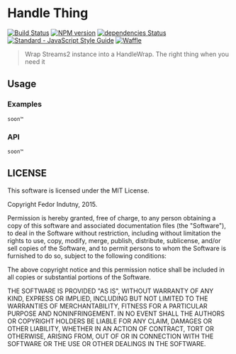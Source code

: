 # Handle Thing

[![Build Status](https://travis-ci.org/spdy-http2/handle-thing.svg?branch=master)](http://travis-ci.org/spdy-http2/handle-thing)
[![NPM version](https://badge.fury.io/js/handle-thing.svg)](http://badge.fury.io/js/handle-thing)
[![dependencies Status](https://david-dm.org/spdy-http2/handle-thing/status.svg?style=flat-square)](https://david-dm.org/spdy-http2/handle-thing)
[![Standard - JavaScript Style Guide](https://img.shields.io/badge/code_style-standard-brightgreen.svg?style=flat-square)](http://standardjs.com/)
[![Waffle](https://img.shields.io/badge/track-waffle-blue.svg?style=flat-square)](https://waffle.io/spdy-http2/node-spdy)

> Wrap Streams2 instance into a HandleWrap. The right thing when you need it

## Usage

### Examples

`soon™`

### API

`soon™`

## LICENSE

This software is licensed under the MIT License.

Copyright Fedor Indutny, 2015.

Permission is hereby granted, free of charge, to any person obtaining a
copy of this software and associated documentation files (the
"Software"), to deal in the Software without restriction, including
without limitation the rights to use, copy, modify, merge, publish,
distribute, sublicense, and/or sell copies of the Software, and to permit
persons to whom the Software is furnished to do so, subject to the
following conditions:

The above copyright notice and this permission notice shall be included
in all copies or substantial portions of the Software.

THE SOFTWARE IS PROVIDED "AS IS", WITHOUT WARRANTY OF ANY KIND, EXPRESS
OR IMPLIED, INCLUDING BUT NOT LIMITED TO THE WARRANTIES OF
MERCHANTABILITY, FITNESS FOR A PARTICULAR PURPOSE AND NONINFRINGEMENT. IN
NO EVENT SHALL THE AUTHORS OR COPYRIGHT HOLDERS BE LIABLE FOR ANY CLAIM,
DAMAGES OR OTHER LIABILITY, WHETHER IN AN ACTION OF CONTRACT, TORT OR
OTHERWISE, ARISING FROM, OUT OF OR IN CONNECTION WITH THE SOFTWARE OR THE
USE OR OTHER DEALINGS IN THE SOFTWARE.
